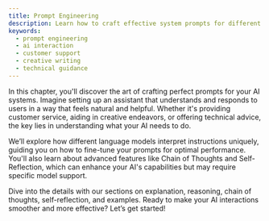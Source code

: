 ```yaml
---
title: Prompt Engineering
description: Learn how to craft effective system prompts for different AI applications.
keywords:
  - prompt engineering
  - ai interaction
  - customer support
  - creative writing
  - technical guidance
---
```


In this chapter, you'll discover the art of crafting perfect prompts for your AI systems. Imagine setting up an assistant that understands and responds to users in a way that feels natural and helpful. Whether it's providing customer service, aiding in creative endeavors, or offering technical advice, the key lies in understanding what your AI needs to do.

We’ll explore how different language models interpret instructions uniquely, guiding you on how to fine-tune your prompts for optimal performance. You'll also learn about advanced features like Chain of Thoughts and Self-Reflection, which can enhance your AI's capabilities but may require specific model support.

Dive into the details with our sections on explanation, reasoning, chain of thoughts, self-reflection, and examples. Ready to make your AI interactions smoother and more effective? Let’s get started!